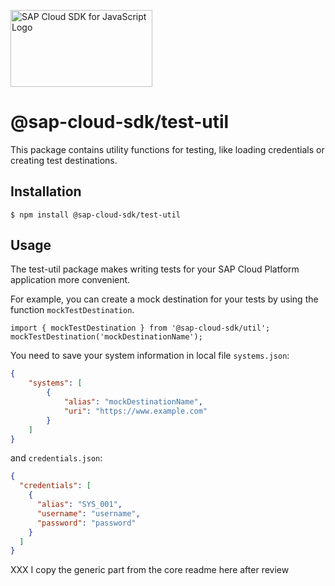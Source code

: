 <a href="https://sap.com/s4sdk"><img src="https://help.sap.com/doc/2324e9c3b28748a4ae2ad08166d77675/1.0/en-US/logo-with-js.svg" alt="SAP Cloud SDK for JavaScript Logo" height="122.92" width="226.773"/></a>

# @sap-cloud-sdk/test-util

This package contains utility functions for testing, like loading credentials or creating test destinations.

## Installation
```
$ npm install @sap-cloud-sdk/test-util
```

## Usage
The test-util package makes writing tests for your SAP Cloud Platform application more convenient.

For example, you can create a mock destination for your tests by using the function `mockTestDestination`.
```
import { mockTestDestination } from '@sap-cloud-sdk/util';
mockTestDestination('mockDestinationName');
```

You need to save your system information in local file `systems.json`:
```json
{
    "systems": [
        {
            "alias": "mockDestinationName",
            "uri": "https://www.example.com"
        }
    ]
}
```
and `credentials.json`:
```json
{
  "credentials": [
    {
      "alias": "SYS_001",
      "username": "username",
      "password": "password"
    }
  ]
}
```


XXX I copy the generic part from the core readme here after review

